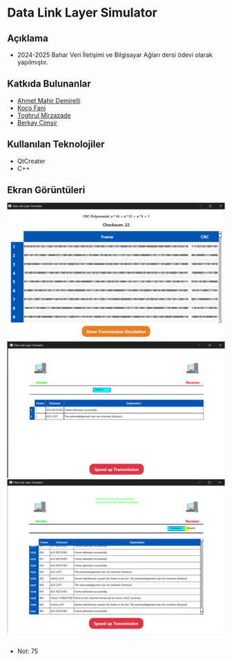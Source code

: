 # Data Link Layer Simulator

## Açıklama
- 2024-2025 Bahar Veri İletişimi ve Bilgisayar Ağları dersi ödevi olarak yapılmıştır.

## Katkıda Bulunanlar
- [Ahmet Mahir Demirelli](https://github.com/Ahmet-MahirDEMIRELLI)
- [Koço Fani](https://github.com/kocofani23)
- [Toghrul Mirzazade](https://github.com/Togster01)
- [Berkay Çimşir](https://github.com/berkaycimsir)

## Kullanılan Teknolojiler
- QtCreater
- C++

## Ekran Görüntüleri
![frames](images/frames.png)
![simulation](images/simulation.png)
![done](images/done.png)

##
- Not: 75
